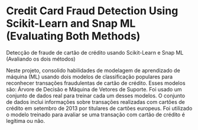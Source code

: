 # Credit Card Fraud Detection Using Scikit-Learn and Snap ML (Evaluating Both Methods)
Detecção de fraude de cartão de crédito usando Scikit-Learn e Snap ML (Avaliando os dois métodos)

Neste projeto, consolido habilidades de modelagem de aprendizado de máquina (ML) usando dois modelos de classificação populares para reconhecer transações fraudulentas de cartão de crédito. Esses modelos são: Árvore de Decisão e Máquina de Vetores de Suporte. Foi usado um conjunto de dados real para treinar cada um desses modelos. O conjunto de dados inclui informações sobre transações realizadas com cartões de crédito em setembro de 2013 por titulares de cartões europeus. Foi utilizado o modelo treinado para avaliar se uma transação com cartão de crédito é legítima ou não.

